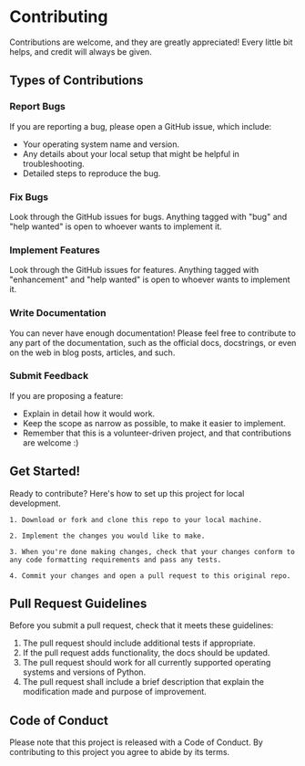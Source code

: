 # Contributing

Contributions are welcome, and they are greatly appreciated! Every little bit
helps, and credit will always be given.

## Types of Contributions

### Report Bugs

If you are reporting a bug, please open a GitHub issue, which include:

* Your operating system name and version.
* Any details about your local setup that might be helpful in troubleshooting.
* Detailed steps to reproduce the bug.

### Fix Bugs

Look through the GitHub issues for bugs. Anything tagged with "bug" and "help
wanted" is open to whoever wants to implement it.

### Implement Features

Look through the GitHub issues for features. Anything tagged with "enhancement"
and "help wanted" is open to whoever wants to implement it.

### Write Documentation

You can never have enough documentation! Please feel free to contribute to any
part of the documentation, such as the official docs, docstrings, or even 
on the web in blog posts, articles, and such.

### Submit Feedback

If you are proposing a feature:

* Explain in detail how it would work.
* Keep the scope as narrow as possible, to make it easier to implement.
* Remember that this is a volunteer-driven project, and that contributions
  are welcome :)

## Get Started!

Ready to contribute? Here's how to set up this project for local development.



    1. Download or fork and clone this repo to your local machine.

    2. Implement the changes you would like to make.

    3. When you're done making changes, check that your changes conform to any code formatting requirements and pass any tests.

    4. Commit your changes and open a pull request to this original repo.


## Pull Request Guidelines

Before you submit a pull request, check that it meets these guidelines:

1. The pull request should include additional tests if appropriate.
2. If the pull request adds functionality, the docs should be updated.
3. The pull request should work for all currently supported operating systems and versions of Python.
4. The pull request shall include a brief description that explain the modification made and purpose of improvement.

## Code of Conduct

Please note that this project is released with a 
Code of Conduct. 
By contributing to this project you agree to abide by its terms.
